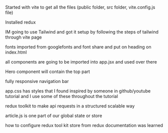 Started with vite to get all the files (public folder, src folder, vite.config.js file)

Installed redux

IM going to use Tailwind and got it setup by following the steps of tailwind through vite page

fonts imported from googlefonts and font share and put on heading on index.html


all components are going to be imported into app.jsx and used over there 

Hero component will contain the top part 

fully responsive navigation bar

app.css has styles that I found inspired by someone in github/youtube tutorial and I use some of these throughout the tutorial 

redux toolkit to make api requests in a structured scalable way

article.js is one part of our global state or store

how to configure redux tool kit store from redux documentation was learned